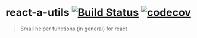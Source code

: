 # react-a-utils [![Build Status](https://travis-ci.org/iagurban/react-a-utils.svg?branch=master)](https://travis-ci.org/iagurban/react-a-utils) [![codecov](https://codecov.io/gh/iagurban/react-a-utils/branch/master/graph/badge.svg)](https://codecov.io/gh/iagurban/react-a-utils)
> Small helper functions (in general) for react

